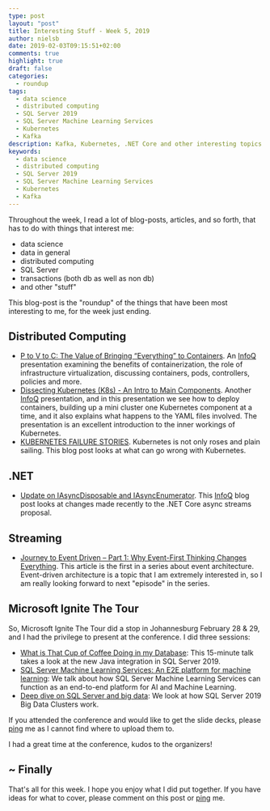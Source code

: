 ```yaml
---
type: post
layout: "post"
title: Interesting Stuff - Week 5, 2019
author: nielsb
date: 2019-02-03T09:15:51+02:00
comments: true
highlight: true
draft: false
categories:
  - roundup
tags:
  - data science
  - distributed computing
  - SQL Server 2019
  - SQL Server Machine Learning Services
  - Kubernetes
  - Kafka
description: Kafka, Kubernetes, .NET Core and other interesting topics.
keywords:
  - data science
  - distributed computing
  - SQL Server 2019
  - SQL Server Machine Learning Services
  - Kubernetes
  - Kafka   
---
```


Throughout the week, I read a lot of blog-posts, articles, and so forth, that has to do with things that interest me:

* data science
* data in general
* distributed computing
* SQL Server
* transactions (both db as well as non db)
* and other "stuff"

This blog-post is the "roundup" of the things that have been most interesting to me, for the week just ending.

<!--more-->

## Distributed Computing

* [P to V to C: The Value of Bringing “Everything” to Containers][1]. An [InfoQ][iq] presentation examining the benefits of containerization, the role of infrastructure virtualization, discussing containers, pods, controllers, policies and more.
* [Dissecting Kubernetes (K8s) - An Intro to Main Components][2]. Another [InfoQ][iq] presentation, and in this presentation we see how to deploy containers, building up a mini cluster one Kubernetes component at a time, and it also explains what happens to the YAML files involved. The presentation is an excellent introduction to the inner workings of Kubernetes.
* [KUBERNETES FAILURE STORIES][4]. Kubernetes is not only roses and plain sailing. This blog post looks at what can go wrong with Kubernetes.

## .NET

* [Update on IAsyncDisposable and IAsyncEnumerator][3]. This [InfoQ][iq] blog post looks at changes made recently to the .NET Core async streams proposal.

## Streaming

* [Journey to Event Driven – Part 1: Why Event-First Thinking Changes Everything][5]. This article is the first in a series about event architecture. Event-driven architecture is a topic that I am extremely interested in, so I am really looking forward to next "episode" in the series.

## Microsoft Ignite The Tour

So, Microsoft Ignite The Tour did a stop in Johannesburg February 28 & 29, and I had the privilege to present at the conference. I did three sessions:

* [What is That Cup of Coffee Doing in my Database][7]: This 15-minute talk takes a look at the new Java integration in SQL Server 2019.
* [SQL Server Machine Learning Services: An E2E platform for machine learning][8]: We talk about how SQL Server Machine Learning Services can function as an end-to-end platform for AI and Machine Learning.
* [Deep dive on SQL Server and big data][9]: We look at how SQL Server 2019 Big Data Clusters work.

If you attended the conference and would like to get the slide decks, please [ping][ma] me as I cannot find where to upload them to.

I had a great time at the conference, kudos to the organizers!

## ~ Finally

That's all for this week. I hope you enjoy what I did put together. If you have ideas for what to cover, please comment on this post or [ping][ma] me.

[ma]: mailto:niels.it.berglund@gmail.com
[mp]: https://blog.acolyer.org
[iq]: https://www.infoq.com/
[ew]: http://sqlonice.com/
[re]: http://blog.revolutionanalytics.com
[sqsk]: https://www.sqlskills.com
[mdaveyblog]: https://mdavey.wordpress.com/
[charlblog]: https://charlla.com/

[jovpop]: https://twitter.com/JovanPop_MSFT
[bobw]: https://twitter.com/bobwardms
[revod]: https://twitter.com/revodavid
[lonny]: https://twitter.com/sqL_handLe
[ewtw]: https://twitter.com/sqlOnIce
[buckw]: https://twitter.com/BuckWoodyMSFT
[mattw]: https://twitter.com/matthewwarren
[murba]: https://twitter.com/muratdemirbas
[daveda]: https://twitter.com/davidthecoder
[adcol]: https://twitter.com/adriancolyer
[jesrod]: https://twitter.com/jrdothoughts
[tomaz]: https://twitter.com/tomaz_tsql
[dataart]: https://twitter.com/dataartisans
[luis]: https://twitter.com/luis_de_sousa
[benstop]: https://twitter.com/benstopford
[conflu]: https://twitter.com/confluentinc
[tylert]: https://twitter.com/tyler_treat
[andrewng]: https://twitter.com/AndrewYNg
[lawr]: https://twitter.com/bytezn
[jue]: https://twitter.com/b0rk
[yan]: https://twitter.com/theburningmonk
[danny]: https://twitter.com/g9yuayon
[rmoff]: https://twitter.com/rmoff
[ryansw]: https://twitter.com/ryanswanstrom
[pabloc]: https://twitter.com/pabloc_ds
[mklep]: https://twitter.com/martinkl
[mdavey]: https://twitter.com/matt_davey
[jboner]: https://twitter.com/jboner
[joeduff]: https://twitter.com/funcOfJoe
[charl]: https://twitter.com/charllamprecht
[dbricks]: https://twitter.com/databricks
[adsit]: https://twitter.com/SitnikAdam
[vicky]: https://twitter.com/vickyharp
[dscentral]: https://twitter.com/DataScienceCtrl
[natemc]: https://twitter.com/natemcmaster

[1]: https://www.infoq.com/presentations/containers-infrastructure-virtualization
[2]: https://www.infoq.com/presentations/kubernetes-yaml
[3]: https://www.infoq.com/news/2019/01/IAsyncDisposable-IAsyncEnume
[4]: https://srcco.de/posts/kubernetes-failure-stories.html
[5]: https://www.confluent.io/blog/journey-to-event-driven-part-1-why-event-first-thinking-changes-everything
[7]: http://bit.ly/2S3xtg8
[8]: http://bit.ly/2MvQySO
[9]: http://bit.ly/2sPvA8E